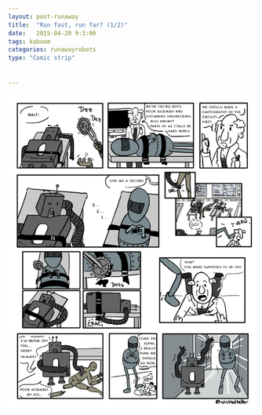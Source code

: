 ```yaml
---
layout: post-runaway
title:  "Run fast, run far? (1/2)"
date:   2015-04-20 9:3:00
tags: kaboom
categories: runawayrobots
type: "Comic strip"


---
```


<img class="img-ca" src="/images/RunawayRobots/wtf-rr1-part1.jpg" />
